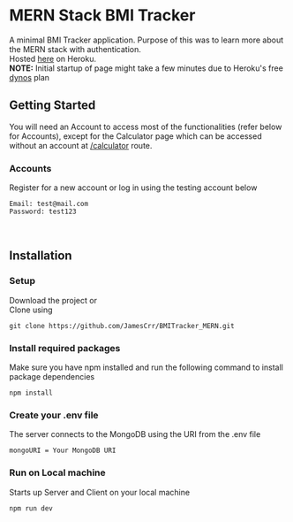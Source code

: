 # MERN Stack BMI Tracker
A minimal BMI Tracker application. Purpose of this was to learn more about the MERN stack with authentication.\
Hosted [here](https://bmitrack.herokuapp.com/) on Heroku.\
**NOTE:** Initial startup of page might take a few minutes due to Heroku's free [dynos](https://www.heroku.com/dynos) plan

## Getting Started
You will need an Account to access most of the functionalities (refer below for Accounts), except for the Calculator page which can be accessed without an account at [/calculator](https://bmitrack.herokuapp.com/calculator) route.
### Accounts
Register for a new account or log in using the testing account below
```
Email: test@mail.com
Password: test123
```
<br/>

## Installation
### Setup
Download the project or<br /> Clone using
```
git clone https://github.com/JamesCrr/BMITracker_MERN.git
```
### Install required packages
Make sure you have npm installed and run the following command to install package dependencies
```
npm install
``` 
### Create your .env file 
The server connects to the MongoDB using the URI from the .env file
```
mongoURI = Your MongoDB URI
```
### Run on Local machine
Starts up Server and Client on your local machine 
```
npm run dev
```